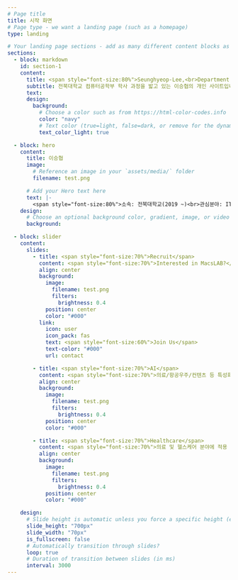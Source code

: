 ```yaml
---
# Page title
title: 시작 화면
# Page type - we want a landing page (such as a homepage)
type: landing

# Your landing page sections - add as many different content blocks as you like
sections:
  - block: markdown
    id: section-1
    content:
      title: <span style="font-size:80%">Seunghyeop-Lee,<br>Department of Computer Engineering,<br>Jeonbuk National University</span>
      subtitle: 전북대학교 컴퓨터공학부 학사 과정을 밟고 있는 이승협의 개인 사이트입니다.
      text:
      design:
        background:
          # Choose a color such as from https://html-color-codes.info
          color: "navy"
          # Text color (true=light, false=dark, or remove for the dynamic theme color).
          text_color_light: true

  - block: hero
    content:
      title: 이승협
      image:
        # Reference an image in your `assets/media/` folder
        filename: test.png

      # Add your Hero text here
      text: |-
        <span style="font-size:80%">소속: 전북대학교(2019 ~)<br>관심분야: IT 인프라 / 유지보수<br>전공: 컴퓨터공학부(2019 ~)</span>
    design:
      # Choose an optional background color, gradient, image, or video
      background:

  - block: slider
    content:
      slides:
        - title: <span style="font-size:70%">Recruit</span>
          content: <span style="font-size:70%">Interested in MacsLAB?</span>
          align: center
          background:
            image:
              filename: test.png
              filters:
                brightness: 0.4
            position: center
            color: "#000"
          link:
            icon: user
            icon_pack: fas
            text: <span style="font-size:60%">Join Us</span>
            text-color: "#000"
            url: contact

        - title: <span style="font-size:70%">AI</span>
          content: <span style="font-size:70%">의료/항공우주/컨텐츠 등 특성화 분야에 적용 가능한 AI 기술 개발<span style="font-size:70%">
          align: center
          background:
            image:
              filename: test.png
              filters:
                brightness: 0.4
            position: center
            color: "#000"

        - title: <span style="font-size:70%">Healthcare</span>
          content: <span style="font-size:70%">의료 및 헬스케어 분야에 적용 가능한 AI 기술 개발</span>
          align: center
          background:
            image:
              filename: test.png
              filters:
                brightness: 0.4
            position: center
            color: "#000"

    design:
      # Slide height is automatic unless you force a specific height (e.g. '400px')
      slide_height: "700px"
      slide_width: "70px"
      is_fullscreen: false
      # Automatically transition through slides?
      loop: true
      # Duration of transition between slides (in ms)
      interval: 3000
---
```

